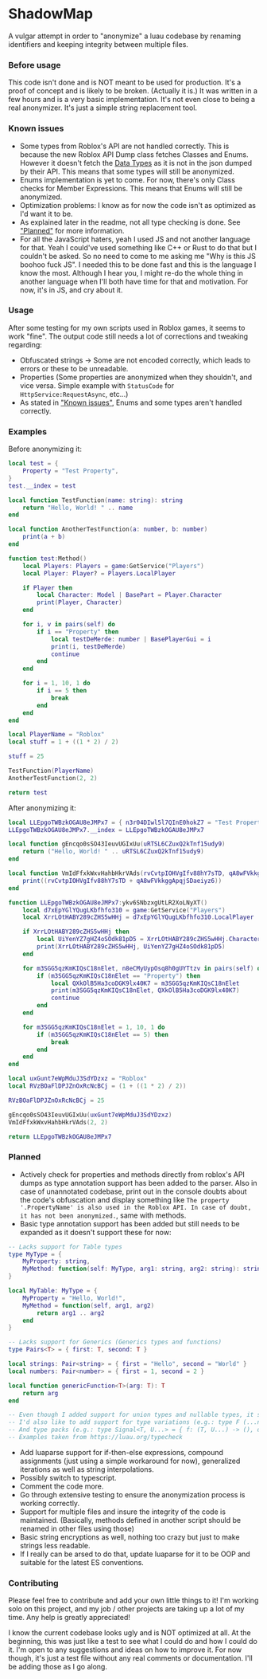 # ShadowMap

A vulgar attempt in order to "anonymize" a luau codebase by renaming identifiers and keeping integrity between multiple files.

### Before usage

This code isn't done and is NOT meant to be used for production. It's a proof of concept and is likely to be broken. (Actually it is.)
It was written in a few hours and is a very basic implementation. It's not even close to being a real anonymizer. It's just a simple string replacement tool.

### Known issues

- Some types from Roblox's API are not handled correctly. This is because the new Roblox API Dump class fetches Classes and Enums. However it doesn't fetch the [Data Types](https://create.roblox.com/docs/reference/engine/datatypes) as it is not in the json dumped by their API. This means that some types will still be anonymized.
- Enums implementation is yet to come. For now, there's only Class checks for Member Expressions. This means that Enums will still be anonymized.
- Optimization problems: I know as for now the code isn't as optimized as I'd want it to be.
- As explained later in the readme, not all type checking is done. See ["Planned"](#planned) for more information.
- For all the JavaScript haters, yeah I used JS and not another language for that. Yeah I could've used something like C++ or Rust to do that but I couldn't be asked. So no need to come to me asking me "Why is this JS boohoo fuck JS". I needed this to be done fast and this is the language I know the most. Although I hear you, I might re-do the whole thing in another language when I'll both have time for that and motivation. For now, it's in JS, and cry about it.

### Usage

After some testing for my own scripts used in Roblox games, it seems to work "fine". The output code still needs a lot of corrections and tweaking regarding:
- Obfuscated strings -> Some are not encoded correctly, which leads to errors or these to be unreadable.
- Properties (Some properties are anonymized when they shouldn't, and vice versa. Simple example with `StatusCode` for `HttpService:RequestAsync`, etc...)
- As stated in ["Known issues"](#known-issues), Enums and some types aren't handled correctly.

### Examples

Before anonymizing it:
```lua
local test = {
    Property = "Test Property",
}
test.__index = test

local function TestFunction(name: string): string
    return "Hello, World! " .. name
end

local function AnotherTestFunction(a: number, b: number)
    print(a + b)
end

function test:Method()
    local Players: Players = game:GetService("Players")
    local Player: Player? = Players.LocalPlayer

    if Player then
        local Character: Model | BasePart = Player.Character
        print(Player, Character)
    end

    for i, v in pairs(self) do
        if i == "Property" then
            local testDeMerde: number | BasePlayerGui = i
            print(i, testDeMerde)
            continue
        end
    end

    for i = 1, 10, 1 do
        if i == 5 then
            break
        end
    end
end

local PlayerName = "Roblox"
local stuff = 1 + ((1 * 2) / 2)

stuff = 25

TestFunction(PlayerName)
AnotherTestFunction(2, 2)

return test
```

After anonymizing it:
```lua
local LLEpgoTWBzkOGAU8eJMPx7 = { n3r04DIwl5l7QInE0hokZ7 = "Test Property" }
LLEpgoTWBzkOGAU8eJMPx7.__index = LLEpgoTWBzkOGAU8eJMPx7

local function gEncqo0sSO43IeuvUGIxUu(uRTSL6CZuxQ2kTnf15udy9)
    return ("Hello, World! " .. uRTSL6CZuxQ2kTnf15udy9)
end

local function VmIdFfxkWxvHahbHkrVAds(rvCvtpIOHVgIfv88hY7sTD, qA8wFVkkggApqjSDaeiyz6)
    print((rvCvtpIOHVgIfv88hY7sTD + qA8wFVkkggApqjSDaeiyz6))
end

function LLEpgoTWBzkOGAU8eJMPx7:ykv6SNbzxgUtLR2XoLNyXT()
    local d7xEpYGlYQugLKbfhfo310 = game:GetService("Players")
    local XrrLOtHABY289cZHS5wHHj = d7xEpYGlYQugLKbfhfo310.LocalPlayer

    if XrrLOtHABY289cZHS5wHHj then
        local UiYenYZ7gHZ4oSOdk81pD5 = XrrLOtHABY289cZHS5wHHj.Character
        print(XrrLOtHABY289cZHS5wHHj, UiYenYZ7gHZ4oSOdk81pD5)
    end

    for m3SGG5qzKmKIQsC18nElet, n8eCMyUypOsq8h0gUYTtzv in pairs(self) do
        if (m3SGG5qzKmKIQsC18nElet == "Property") then
            local QXkOlB5Ha3coDGK9lx40K7 = m3SGG5qzKmKIQsC18nElet
            print(m3SGG5qzKmKIQsC18nElet, QXkOlB5Ha3coDGK9lx40K7)
            continue
        end
    end

    for m3SGG5qzKmKIQsC18nElet = 1, 10, 1 do
        if (m3SGG5qzKmKIQsC18nElet == 5) then
            break
        end
    end
end

local uxGunt7eWpMduJ3SdYDzxz = "Roblox"
local RVzBOaFlDPJZnOxRcNcBCj = (1 + ((1 * 2) / 2))

RVzBOaFlDPJZnOxRcNcBCj = 25

gEncqo0sSO43IeuvUGIxUu(uxGunt7eWpMduJ3SdYDzxz)
VmIdFfxkWxvHahbHkrVAds(2, 2)

return LLEpgoTWBzkOGAU8eJMPx7
```

### Planned

- Actively check for properties and methods directly from roblox's API dumps as type annotation support has been added to the parser. Also in case of unannotated codebase, print out in the console doubts about the code's obfuscation and display something like `The property '.PropertyName' is also used in the Roblox API. In case of doubt, it has not been anonymized.`, same with methods.
- Basic type annotation support has been added but still needs to be expanded as it doesn't support these for now:
```lua
-- Lacks support for Table types
type MyType = {
    MyProperty: string,
    MyMethod: function(self: MyType, arg1: string, arg2: string): string,
}

local MyTable: MyType = {
    MyProperty = "Hello, World!",
    MyMethod = function(self, arg1, arg2)
        return arg1 .. arg2
    end
}

-- Lacks support for Generics (Generics types and functions)
type Pairs<T> = { first: T, second: T }

local strings: Pair<string> = { first = "Hello", second = "World" }
local numbers: Pair<number> = { first = 1, second = 2 }

local function genericFunction<T>(arg: T): T
    return arg
end

-- Even though I added support for union types and nullable types, it still lacks support for intersection, singleton and variadic types
-- I'd also like to add support for type variations (e.g.: type F (...number) -> ...string)
-- And type packs (e.g.: type Signal<T, U...> = { f: (T, U...) -> (), data: T })
-- Examples taken from https://luau.org/typecheck
```
- Add luaparse support for if-then-else expressions, compound assignments (just using a simple workaround for now), generalized iterations as well as string interpolations.
- Possibly switch to typescript.
- Comment the code more.
- Go through extensive testing to ensure the anonymization process is working correctly.
- Support for multiple files and insure the integrity of the code is maintained. (Basically, methods defined in another script should be renamed in other files using those)
- Basic string encryptions as well, nothing too crazy but just to make strings less readable.
- If I really can be arsed to do that, update luaparse for it to be OOP and suitable for the latest ES conventions.

### Contributing

Please feel free to contribute and add your own little things to it! I'm working solo on this project, and my job / other projects are taking up a lot of my time. Any help is greatly appreciated!

I know the current codebase looks ugly and is NOT optimized at all. At the beginning, this was just like a test to see what I could do and how I could do it. I'm open to any suggestions and ideas on how to improve it. For now though, it's just a test file without any real comments or documentation. I'll be adding those as I go along.

